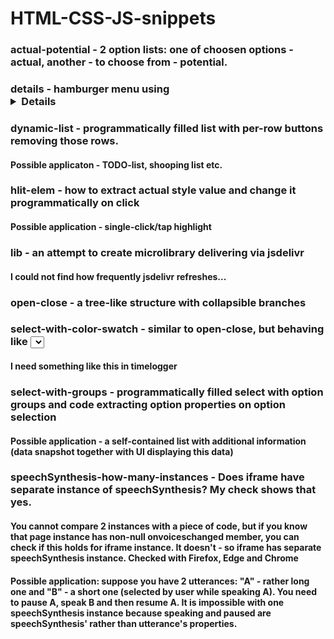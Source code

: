 # HTML-CSS-JS-snippets
### **actual-potential** - 2 option lists: one of choosen options - actual, another - to choose from - potential. 
### **details** - hamburger menu using <details> tag (modified code of Jason Zimdars in comments to [Three CSS Alternatives to JavaScript Navigation](https://css-tricks.com/three-css-alternatives-to-javascript-navigation/)
### **dynamic-list** - programmatically filled list with per-row buttons removing those rows. 
#### Possible applicaton - TODO-list, shooping list etc.
### **hlit-elem** - how to extract actual style value and change it programmatically on click
#### Possible application - single-click/tap highlight
### **lib** - an attempt to create microlibrary delivering via jsdelivr
#### I could not find how frequently jsdelivr refreshes...
### **open-close** - a tree-like structure with collapsible branches
### **select-with-color-swatch** - similar to open-close, but behaving like <select>. Has color swatches in each option
#### I need something like this in timelogger
### **select-with-groups** - programmatically filled select with option groups and code extracting option properties on option selection
#### Possible application - a self-contained list with additional information (data snapshot together with UI displaying this data)
### **speechSynthesis-how-many-instances** - Does iframe have separate instance of speechSynthesis? My check shows that yes.
#### You cannot compare 2 instances with a piece of code, but if you know that page instance has non-null onvoiceschanged member, you can check if this holds for iframe instance. It doesn't - so iframe has separate speechSynthesis instance. **Checked with Firefox, Edge and Chrome**
#### Possible application: suppose you have 2 utterances:  "A" - rather long one and "B" - a short one (selected by user while speaking A). You need to pause A, speak B and then resume A. It is impossible with one speechSynthesis instance because **speaking** and **paused** are speechSynthesis' rather than utterance's properties.

